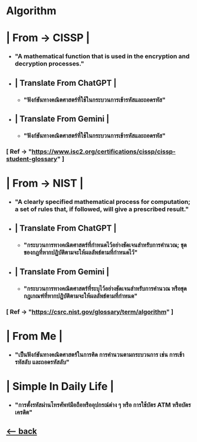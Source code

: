 # Algorithm
# | From -> CISSP | 
- ### "A mathematical function that is used in the encryption and decryption processes."

- ## | Translate From ChatGPT | 
  - ### "ฟังก์ชันทางคณิตศาสตร์ที่ใช้ในกระบวนการเข้ารหัสและถอดรหัส"

- ## | Translate From Gemini | 
    - ### "ฟังก์ชันทางคณิตศาสตร์ที่ใช้ในกระบวนการเข้ารหัสและถอดรหัส" 
### [ Ref -> "https://www.isc2.org/certifications/cissp/cissp-student-glossary" ]


# | From -> NIST |
- ### "A clearly specified mathematical process for computation; a set of rules that, if followed, will give a prescribed result." 

- ## | Translate From ChatGPT | 
  - ### "กระบวนการทางคณิตศาสตร์ที่กำหนดไว้อย่างชัดเจนสำหรับการคำนวณ; ชุดของกฎที่หากปฏิบัติตามจะให้ผลลัพธ์ตามที่กำหนดไว้" 

- ## | Translate From Gemini | 
    - ### "กระบวนการทางคณิตศาสตร์ที่ระบุไว้อย่างชัดเจนสำหรับการคำนวณ หรือชุดกฎเกณฑ์ที่หากปฏิบัติตามจะให้ผลลัพธ์ตามที่กำหนด" 
### [ Ref -> "https://csrc.nist.gov/glossary/term/algorithm" ]


# | From Me |
- ### "เป็นฟังก์ชันทางคณิตศาสตร์ในการคิด การคำนวนตามกระบวนการ เช่น การเข้ารหัสลับ และถอดรหัสลับ" 


# | Simple In Daily Life | 
- ### "การตั้งรหัสผ่านโทรศัพท์มือถือหรืออุปกรณ์ต่าง ๆ หรือ การใช้บัตร ATM หรือบัตรเครดิต" 

## [<-- back](README.md)
